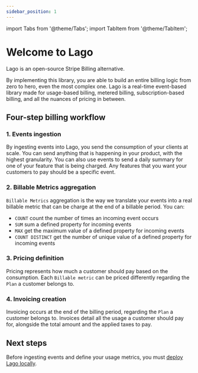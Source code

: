```yaml
---
sidebar_position: 1
---
```


import Tabs from '@theme/Tabs';
import TabItem from '@theme/TabItem';


# Welcome to Lago
Lago is an open-source Stripe Billing alternative. 

By implementing this library, you are able to build an entire billing logic from zero to hero, even the most complex one. Lago is a real-time event-based library made for usage-based billing, metered billing, subscription-based billing, and all the nuances of pricing in between.

## Four-step billing workflow

### 1. Events ingestion
By ingesting events into Lago, you send the consumption of your clients at scale. You can send anything that is happening in your product, with the highest granularity. You can also use events to send a daily summary for one of your feature that is being charged. Any features that you want your customers to pay should be a specific event.

### 2. Billable Metrics aggregation
``Billable Metrics`` aggregation is the way we translate your events into a real billable metric that can be charge at the end of a billable period. You can:
- ``COUNT`` count the number of times an incoming event occurs
- ``SUM`` sum a defined property for incoming events
- ``MAX`` get the maximum value of a defined property for incoming events
- ``COUNT DISTINCT`` get the number of unique value of a defined property for incoming events

### 3. Pricing definition
Pricing represents how much a customer should pay based on the consumption. Each ``Billable metric`` can be priced differently regarding the ``Plan`` a customer belongs to.

### 4. Invoicing creation
Invoicing occurs at the end of the billing period, regarding the ``Plan`` a customer belongs to. Invoices detail all the usage a customer should pay for, alongside the total amount and the applied taxes to pay.

## Next steps
Before ingesting events and define your usage metrics, you must [deploy Lago locally](./self-hosting/installation.md). 